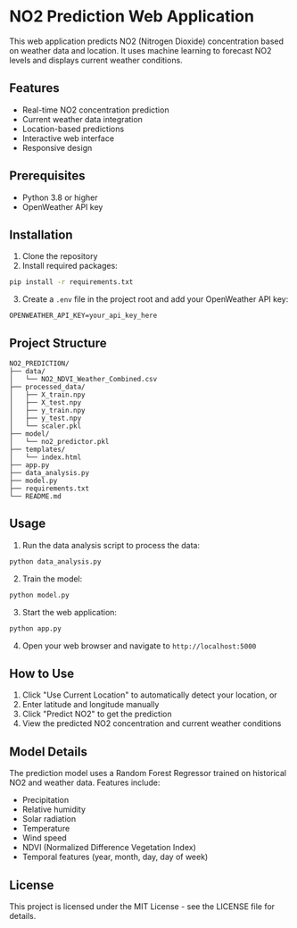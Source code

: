 # NO2 Prediction Web Application

This web application predicts NO2 (Nitrogen Dioxide) concentration based on weather data and location. It uses machine learning to forecast NO2 levels and displays current weather conditions.

## Features

- Real-time NO2 concentration prediction
- Current weather data integration
- Location-based predictions
- Interactive web interface
- Responsive design

## Prerequisites

- Python 3.8 or higher
- OpenWeather API key

## Installation

1. Clone the repository
2. Install required packages:
```bash
pip install -r requirements.txt
```

3. Create a `.env` file in the project root and add your OpenWeather API key:
```
OPENWEATHER_API_KEY=your_api_key_here
```

## Project Structure

```
NO2_PREDICTION/
├── data/
│   └── NO2_NDVI_Weather_Combined.csv
├── processed_data/
│   ├── X_train.npy
│   ├── X_test.npy
│   ├── y_train.npy
│   ├── y_test.npy
│   └── scaler.pkl
├── model/
│   └── no2_predictor.pkl
├── templates/
│   └── index.html
├── app.py
├── data_analysis.py
├── model.py
├── requirements.txt
└── README.md
```

## Usage

1. Run the data analysis script to process the data:
```bash
python data_analysis.py
```

2. Train the model:
```bash
python model.py
```

3. Start the web application:
```bash
python app.py
```

4. Open your web browser and navigate to `http://localhost:5000`

## How to Use

1. Click "Use Current Location" to automatically detect your location, or
2. Enter latitude and longitude manually
3. Click "Predict NO2" to get the prediction
4. View the predicted NO2 concentration and current weather conditions

## Model Details

The prediction model uses a Random Forest Regressor trained on historical NO2 and weather data. Features include:
- Precipitation
- Relative humidity
- Solar radiation
- Temperature
- Wind speed
- NDVI (Normalized Difference Vegetation Index)
- Temporal features (year, month, day, day of week)

## License

This project is licensed under the MIT License - see the LICENSE file for details. 